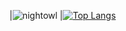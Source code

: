 |![nightowl][nightowl]
|[![Top Langs](https://github-readme-stats.vercel.app/api/top-langs/?username=linhmanh92)](https://github.com/anuraghazra/github-readme-stats)

[nightowl]: https://github-readme-stats.vercel.app/api?username=linhmanh92&count_private=true&show_icons=true&cache_seconds=86400&theme=radical

